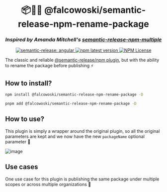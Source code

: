 <h1 align="center" style="border-bottom: none;">📦🚀📄 @falcowoski/semantic-release-npm-rename-package</h1>
<h3 align="center"><i>Inspired by Amanda Mitchell's <a href="https://github.com/amanda-mitchell/semantic-release-npm-multiple">semantic-release-npm-multiple</a></i></h3>
<p align="center">
  <a href="#badge">
    <img alt="semantic-release: angular" src="https://img.shields.io/badge/semantic--release-angular-e10079?logo=semantic-release">
  </a>

  <a href="https://www.npmjs.com/package/@falcowoski/semantic-release-npm-rename-package">
    <img alt="npm latest version" src="https://img.shields.io/npm/v/%40falcowoski%2Fsemantic-release-npm-rename-package">
  </a>

  <a href="#badge">
    <img alt="NPM License" src="https://img.shields.io/npm/l/%40falcowoski%2Fsemantic-release-npm-rename-package">
  </a>
</p>

The classic and reliable [@semantic-release/npm plugin](https://github.com/semantic-release/npm), but with the ability to rename the package before publishing ⚡️

## How to install?

```sh
npm install @falcowoski/semantic-release-npm-rename-package -D
```

```sh
pnpm add @falcowoski/semantic-release-npm-rename-package -D
```
## How to use?

This plugin is simply a wrapper around the original plugin, so all the original parameters are kept and we now have the new `packageName` optional parameter 🚀

![image](https://github.com/user-attachments/assets/0772ee47-3194-428e-a45d-80f29822b6ce)

## Use cases

One use case for this plugin is publishing the same package under multiple scopes or across multiple organizations 🏢

